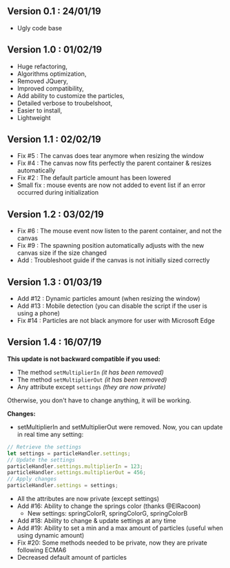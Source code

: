## Version 0.1 : 24/01/19

- Ugly code base

## Version 1.0 : 01/02/19

- Huge refactoring,
- Algorithms optimization,
- Removed JQuery,
- Improved compatibility,
- Add ability to customize the particles,
- Detailed verbose to troubelshoot,
- Easier to install,
- Lightweight

## Version 1.1 : 02/02/19

- Fix #5 : The canvas does tear anymore when resizing the window
- Fix #4 : The canvas now fits perfectly the parent container & resizes automatically
- Fix #2 : The default particle amount has been lowered
- Small fix : mouse events are now not added to event list if an error occurred during initialization

## Version 1.2 : 03/02/19

- Fix #6 : The mouse event now listen to the parent container, and not the canvas
- Fix #9 : The spawning position automatically adjusts with the new canvas size if the size changed
- Add : Troubleshoot guide if the canvas is not initially sized correctly

## Version 1.3 : 01/03/19

- Add #12 : Dynamic particles amount (when resizing the window)
- Add #13 : Mobile detection (you can disable the script if the user is using a phone)
- Fix #14 : Particles are not black anymore for user with Microsoft Edge

## Version 1.4 : 16/07/19

**This update is not backward compatible if you used:**
- The method `setMultiplierIn` *(it has been removed)*
- The method `setMultiplierOut` *(it has been removed)*
- Any attribute except `settings` *(they are now private)*

Otherwise, you don't have to change anything, it will be working.

**Changes:**

- setMultiplierIn and setMultiplierOut were removed. Now, you can update in real time any setting:
```javascript
// Retrieve the settings
let settings = particleHandler.settings;
// Update the settings
particleHandler.settings.multiplierIn = 123;
particleHandler.settings.multiplierOut = 456;
// Apply changes
particleHandler.settings = settings;
```
- All the attributes are now private (except settings)
- Add #16: Ability to change the springs color (thanks @ElRacoon)
  - New settings: springColorR, springColorG, springColorB
- Add #18: Ability to change & update settings at any time
- Add #19: Ability to set a min and a max amount of particles (useful when using dynamic amount)
- Fix #20: Some methods needed to be private, now they are private following ECMA6
- Decreased default amount of particles